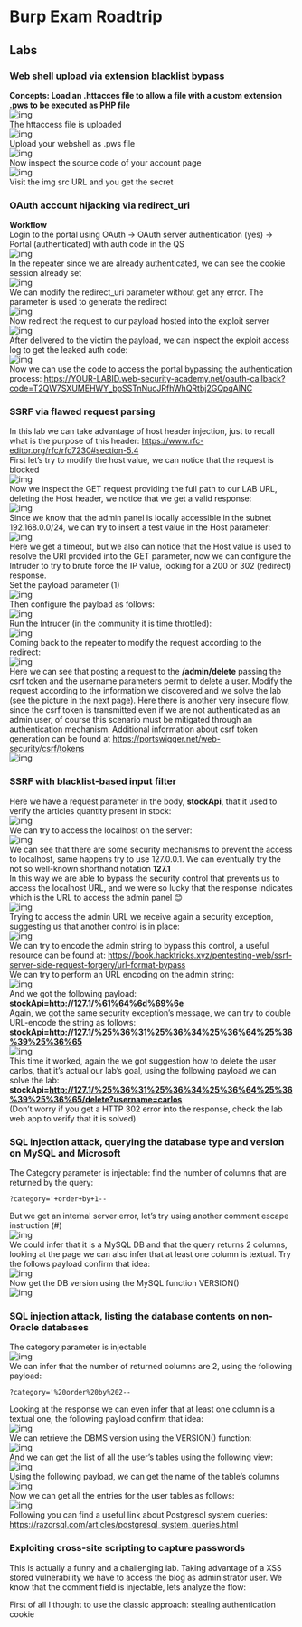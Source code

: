 # Burp Exam Roadtrip
## Labs
### Web shell upload via extension blacklist bypass
<b>Concepts: Load an .httacces file to allow a file with a custom extension .pws to be executed as PHP file</b>
<br>![img](./img/1.png)<br>
The httaccess file is uploaded<br>![img](./img/2.png) 
<br>Upload your webshell as .pws file<br>![img](./img/3.png)
<br>Now inspect the source code of your account page<br>
![img](./img/4.png)<br>Visit the img src URL and you get the secret

### OAuth account hijacking via redirect_uri
<b>Workflow</b><br/>
Login to the portal using OAuth -> OAuth server authentication (yes) -> Portal (authenticated)  with auth code in the QS
<br>![img](./img/5.png)<br>
In the repeater since we are already authenticated, we can see the cookie session already set
<br>![img](./img/6.png)<br>
We can modify the redirect_uri parameter without get any error. The parameter is used to generate the redirect
<br>![img](./img/7.png)<br>
Now redirect the request to our payload hosted into the exploit server
<br>![img](./img/8.png)<br>
After delivered to the victim the payload, we can inspect the exploit access log to get the leaked auth code:
<br>![img](./img/9.png)<br>
Now we can use the code to access the portal bypassing the authentication process:
https://YOUR-LABID.web-security-academy.net/oauth-callback?code=T2QW7SXUMEHWY_bpSSTnNucJRfhWhQRtbj2GQpqAINC

### SSRF via flawed request parsing
In this lab we can take advantage of host header injection, just to recall what is the purpose of this header: https://www.rfc-editor.org/rfc/rfc7230#section-5.4
<br>First let’s try to modify the host value, we can notice that the request is blocked
<br>![img](./img/10.png)<br>
Now we inspect the GET request providing the full path to our LAB URL, deleting the Host header, we notice that we get a valid response:
<br>![img](./img/11.png)<br>
Since we know that the admin panel is locally accessible in the subnet 192.168.0.0/24, we can try to insert a test value in the Host parameter:
<br>![img](./img/12.png)<br>
Here we get a timeout, but we also can notice that the Host value is used to resolve the URI provided into the GET parameter, now we can configure the Intruder to try to brute force the IP value, looking for a 200 or 302 (redirect) response.<br>
Set the payload parameter (1)
<br>![img](./img/13.png)<br>
Then configure the payload as follows:
<br>![img](./img/14.png)<br>
Run the Intruder (in the community it is time throttled):
<br>![img](./img/15.png)<br>
Coming back to the repeater to modify the request according to the redirect:
<br>![img](./img/16.png)<br>
Here we can see that posting a request to the <b>/admin/delete</b> passing the csrf token and the username parameters permit to delete a user. Modify the request according to the information we discovered and we solve the lab (see the picture in the next page). Here there is another very insecure flow, since the csrf token is transmitted even if we are not authenticated as an admin user, of course this scenario must be mitigated through an authentication mechanism. Additional information about csrf token generation can be found at https://portswigger.net/web-security/csrf/tokens 
<br>![img](./img/17.png)<br>

### SSRF with blacklist-based input filter
Here we have a request parameter in the body, <b>stockApi</b>, that it used to verify the articles quantity present in stock:
<br>![img](./img/27.png)<br>
We can try to access the localhost on the server:
<br>![img](./img/28.png)<br>
We can see that there are some security mechanisms to prevent the access to localhost, same happens try to use 127.0.0.1. We can eventually try the not so well-known shorthand notation <b>127.1</b><br>
In this way we are able to bypass the security control that prevents us to access the localhost URL, and we were so lucky that the response indicates which is the URL to access the admin panel 😊
<br>![img](./img/29.png)<br>
Trying to access the admin URL we receive again a security exception, suggesting us that another control is in place:
<br>![img](./img/30.png)<br>
We can try to encode the admin string to bypass this control, a useful resource can be found at: https://book.hacktricks.xyz/pentesting-web/ssrf-server-side-request-forgery/url-format-bypass
<br>We can try to perform an URL encoding on the admin string:
<br>![img](./img/31.png)<br>
And we got the following payload: <b>stockApi=http://127.1/%61%64%6d%69%6e</b> 
<br>Again, we got the same security exception’s message, we can try to double URL-encode the string as follows:
<br><b>stockApi=http://127.1/%25%36%31%25%36%34%25%36%64%25%36%39%25%36%65</b>
<br>![img](./img/32.png)<br>
This time it worked, again the we got suggestion how to delete the user carlos, that it’s actual our lab’s goal, using the following payload we can solve the lab:
<br><b>stockApi=http://127.1/%25%36%31%25%36%34%25%36%64%25%36%39%25%36%65/delete?username=carlos</b><br>
(Don’t worry if you get a HTTP 302 error into the response, check the lab web app to verify that it is solved)


### SQL injection attack, querying the database type and version on MySQL and Microsoft
The Category parameter is injectable: find the number of columns that are returned by the query:
```
?category='+order+by+1--
```
But we get an internal server error, let’s try using another comment escape instruction (#)
<br>![img](./img/18.png)<br>
We could infer that it is a MySQL DB and that the query returns 2 columns, looking at the page we can also infer that at least one column is textual. Try the follows payload confirm that idea:
<br>![img](./img/19.png)<br>
Now get the DB version using the MySQL function VERSION()
<br>![img](./img/20.png)<br>

### SQL injection attack, listing the database contents on non-Oracle databases
The category parameter is injectable
<br>![img](./img/21.png)<br>
We can infer that the number of returned columns are 2, using the following payload:
```
?category='%20order%20by%202--
```
Looking at the response we can even infer that at least one column is a textual one, the following payload confirm that idea:
<br>![img](./img/22.png)<br>
We can retrieve the DBMS version using the VERSION() function:
<br>![img](./img/23.png)<br>
And we can get the list of all the user’s tables using the following view:
<br>![img](./img/24.png)<br>
Using the following payload, we can get the name of the table’s columns
<br>![img](./img/25.png)<br>
Now we can get all the entries for the user tables as follows:
<br>![img](./img/26.png)<br>
Following you can find a useful link about Postgresql system queries: https://razorsql.com/articles/postgresql_system_queries.html 

### Exploiting cross-site scripting to capture passwords
This is actually a funny and a challenging lab. Taking advantage of a XSS stored vulnerability we have to access the blog as administrator user. We know that the comment field is injectable, lets analyze the flow:
 

First of all I thought to use the classic approach: stealing authentication cookie

